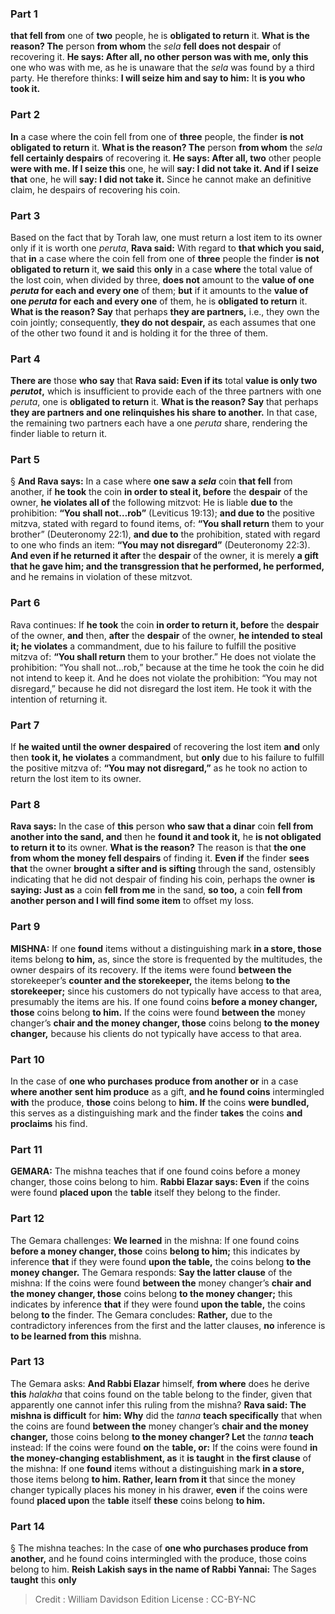 
### Part 1
<b>that fell from</b> one of <b>two</b> people, he is <b>obligated to return</b> it. <b>What is the reason? The</b> person <b>from whom</b> the <i>sela</i> <b>fell does not despair</b> of recovering it. <b>He says: After all, no other person was with me, only this</b> one who was with me, as he is unaware that the <i>sela</i> was found by a third party. He therefore thinks: <b>I will seize him and say to him:</b> It <b>is you who took it.</b>

### Part 2
<b>In</b> a case where the coin fell from one of <b>three</b> people, the finder <b>is not obligated to return</b> it. <b>What is the reason? The</b> person <b>from whom</b> the <i>sela</i> <b>fell certainly despairs</b> of recovering it. <b>He says: After all, two</b> other people <b>were with me. If I seize this</b> one, he will <b>say: I did not take it. And if I seize that</b> one, he will <b>say: I did not take it.</b> Since he cannot make an definitive claim, he despairs of recovering his coin.

### Part 3
Based on the fact that by Torah law, one must return a lost item to its owner only if it is worth one <i>peruta</i>, <b>Rava said:</b> With regard to <b>that which you said,</b> that <b>in</b> a case where the coin fell from one of <b>three</b> people the finder <b>is not obligated to return</b> it, <b>we said</b> this <b>only</b> in a case <b>where</b> the total value of the lost coin, when divided by three, <b>does not</b> amount to the <b>value of one <i>peruta</i> for each and every one</b> of them; <b>but</b> if it amounts to the <b>value of one <i>peruta</i> for each and every one</b> of them, he is <b>obligated to return</b> it. <b>What is the reason? Say</b> that perhaps <b>they are partners,</b> i.e., they own the coin jointly; consequently, <b>they do not despair,</b> as each assumes that one of the other two found it and is holding it for the three of them.

### Part 4
<b>There are</b> those <b>who say</b> that <b>Rava said: Even if its</b> total <b>value is only two <i>perutot</i>,</b> which is insufficient to provide each of the three partners with one <i>peruta</i>, one is <b>obligated to return</b> it. <b>What is the reason? Say</b> that perhaps <b>they are partners and one relinquishes his share to another.</b> In that case, the remaining two partners each have a one <i>peruta</i> share, rendering the finder liable to return it.

### Part 5
§ <b>And Rava says:</b> In a case where <b>one saw a <i>sela</i></b> coin <b>that fell</b> from another, if <b>he took</b> the coin <b>in order to steal it, before</b> the <b>despair</b> of the owner, <b>he violates all of</b> the following mitzvot: He is liable <b>due to</b> the prohibition: <b>“You shall not…rob”</b> (Leviticus 19:13); <b>and due to</b> the positive mitzva, stated with regard to found items, of: <b>“You shall return</b> them to your brother” (Deuteronomy 22:1), <b>and due to</b> the prohibition, stated with regard to one who finds an item: <b>“You may not disregard”</b> (Deuteronomy 22:3). <b>And even if he returned it after</b> the <b>despair</b> of the owner, it is merely <b>a gift that he gave him; and the transgression that he performed, he performed,</b> and he remains in violation of these mitzvot.

### Part 6
Rava continues: If <b>he took</b> the coin <b>in order to return it, before</b> the <b>despair</b> of the owner, <b>and</b> then, <b>after</b> the <b>despair</b> of the owner, <b>he intended to steal it; he violates</b> a commandment, due to his failure to fulfill the positive mitzva of: <b>“You shall return</b> them to your brother.” He does not violate the prohibition: “You shall not…rob,” because at the time he took the coin he did not intend to keep it. And he does not violate the prohibition: “You may not disregard,” because he did not disregard the lost item. He took it with the intention of returning it.

### Part 7
If <b>he waited until the owner despaired</b> of recovering the lost item <b>and</b> only then <b>took it, he violates</b> a commandment, but <b>only</b> due to his failure to fulfill the positive mitzva of: <b>“You may not disregard,”</b> as he took no action to return the lost item to its owner.

### Part 8
<b>Rava says:</b> In the case of <b>this</b> person <b>who saw that a dinar</b> coin <b>fell from another into the sand, and</b> then he <b>found it and took it,</b> he <b>is not obligated to return it to</b> its owner. <b>What is the reason?</b> The reason is that <b>the one from whom the money fell despairs</b> of finding it. <b>Even if</b> the finder <b>sees that</b> the owner <b>brought a sifter and is sifting</b> through the sand, ostensibly indicating that he did not despair of finding his coin, perhaps the owner <b>is saying: Just as</b> a coin <b>fell from me</b> in the sand, <b>so too,</b> a coin <b>fell from another person and I will find some item</b> to offset my loss.

### Part 9
<strong>MISHNA:</strong> If one <b>found</b> items without a distinguishing mark <b>in a store, those</b> items belong <b>to him,</b> as, since the store is frequented by the multitudes, the owner despairs of its recovery. If the items were found <b>between the</b> storekeeper’s <b>counter and the storekeeper,</b> the items belong <b>to the storekeeper;</b> since his customers do not typically have access to that area, presumably the items are his. If one found coins <b>before a money changer, those</b> coins belong <b>to him.</b> If the coins were found <b>between the</b> money changer’s <b>chair and the money changer, those</b> coins belong <b>to the money changer,</b> because his clients do not typically have access to that area.

### Part 10
In the case of <b>one who purchases produce from another or</b> in a case <b>where another sent him produce</b> as a gift, <b>and he found coins</b> intermingled <b>with</b> the produce, <b>those</b> coins belong to <b>him. If</b> the coins <b>were bundled,</b> this serves as a distinguishing mark and the finder <b>takes</b> the coins <b>and proclaims</b> his find.

### Part 11
<strong>GEMARA:</strong> The mishna teaches that if one found coins before a money changer, those coins belong to him. <b>Rabbi Elazar says: Even</b> if the coins were found <b>placed upon</b> the <b>table</b> itself they belong to the finder.

### Part 12
The Gemara challenges: <b>We learned</b> in the mishna: If one found coins <b>before a money changer, those</b> coins <b>belong to him;</b> this indicates by inference <b>that</b> if they were found <b>upon the table,</b> the coins belong <b>to the money changer.</b> The Gemara responds: <b>Say the latter clause</b> of the mishna: If the coins were found <b>between the</b> money changer’s <b>chair and the money changer, those</b> coins belong <b>to the money changer;</b> this indicates by inference <b>that</b> if they were found <b>upon the table,</b> the coins belong <b>to</b> the finder. The Gemara concludes: <b>Rather,</b> due to the contradictory inferences from the first and the latter clauses, <b>no</b> inference is <b>to be learned from this</b> mishna.

### Part 13
The Gemara asks: <b>And Rabbi Elazar</b> himself, <b>from where</b> does he derive <b>this</b> <i>halakha</i> that coins found on the table belong to the finder, given that apparently one cannot infer this ruling from the mishna? <b>Rava said: The mishna is difficult</b> for <b>him: Why</b> did the <i>tanna</i> <b>teach specifically</b> that when the coins are found <b>between the</b> money changer’s <b>chair and the money changer,</b> those coins belong <b>to the money changer? Let</b> the <i>tanna</i> <b>teach</b> instead: If the coins were found <b>on</b> the <b>table, or:</b> If the coins were found <b>in the money-changing establishment, as</b> it <b>is taught</b> in <b>the first clause</b> of the mishna: If one <b>found</b> items without a distinguishing mark <b>in a store,</b> those items belong <b>to him. Rather, learn from it</b> that since the money changer typically places his money in his drawer, <b>even</b> if the coins were found <b>placed upon</b> the <b>table</b> itself <b>these</b> coins belong <b>to him.</b>

### Part 14
§ The mishna teaches: In the case of <b>one who purchases produce from another,</b> and he found coins intermingled with the produce, those coins belong to him. <b>Reish Lakish says in the name of Rabbi Yannai:</b> The Sages <b>taught</b> this <b>only</b>

>Credit : William Davidson Edition
>License : CC-BY-NC